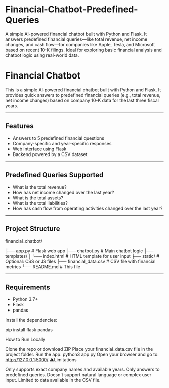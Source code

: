 # Financial-Chatbot-Predefined-Queries
A simple AI-powered financial chatbot built with Python and Flask. It answers predefined financial queries—like total revenue, net income changes, and cash flow—for companies like Apple, Tesla, and Microsoft based on recent 10-K filings. Ideal for exploring basic financial analysis and chatbot logic using real-world data.

# Financial Chatbot

This is a simple AI-powered financial chatbot built with Python and Flask. It provides quick answers to predefined financial queries (e.g., total revenue, net income changes) based on company 10-K data for the last three fiscal years.

---

## Features

- Answers to 5 predefined financial questions
- Company-specific and year-specific responses
- Web interface using Flask
- Backend powered by a CSV dataset

---

## Predefined Queries Supported

- What is the total revenue?
- How has net income changed over the last year?
- What is the total assets?
- What is the total liabilities?
- How has cash flow from operating activities changed over the last year?

---

## Project Structure

financial_chatbot/

├── app.py # Flask web app
├── chatbot.py # Main chatbot logic
├── templates/
│ └── index.html # HTML template for user input
├── static/ # Optional: CSS or JS files
├── financial_data.csv # CSV file with financial metrics
└── README.md # This file


---

##  Requirements

- Python 3.7+
- Flask
- pandas

Install the dependencies:


pip install flask pandas

 How to Run Locally

Clone the repo or download ZIP
Place your financial_data.csv file in the project folder.
Run the app:
python3 app.py
Open your browser and go to:
http://127.0.0.1:5000/
⚠Limitations

Only supports exact company names and available years.
Only answers to predefined queries.
Doesn't support natural language or complex user input.
Limited to data available in the CSV file.
